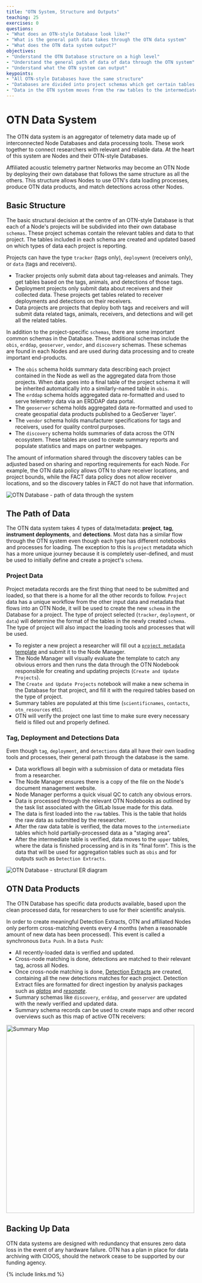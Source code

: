 ```yaml
---
title: "OTN System, Structure and Outputs"
teaching: 25
exercises: 0
questions:
- "What does an OTN-style Database look like?"
- "What is the general path data takes through the OTN data system"
- "What does the OTN data system output?"
objectives:
- "Understand the OTN Database structure on a high level"
- "Understand the general path of data of data through the OTN system"
- "Understand what the OTN system can output"
keypoints:
- "All OTN-style Databases have the same structure"
- "Databases are divided into project schemas which get certain tables based on the type of data they collect"
- "Data in the OTN system moves from the raw tables to the intermediate tables to the upper tables before aggregation"
---
```


# OTN Data System 

The OTN data system is an aggregator of telemetry data made up of interconnected Node Databases and data processing tools. These work together to connect researchers with relevant and reliable data. At the heart of this system are Nodes and their OTN-style Databases.

Affiliated acoustic telemetry partner Networks may become an OTN Node by deploying their own database that follows the same structure as all the others. This structure allows Nodes to use OTN's data loading processes, produce OTN data products, and match detections across other Nodes.

## Basic Structure

The basic structural decision at the centre of an OTN-style Database is that each of a Node's projects will be subdivided into their own database `schemas`. These project schemas contain the relevant tables and data to that project. The tables included in each schema are created and updated based on which types of data each project is reporting.

Projects can have the type `tracker` (tags only), `deployment` (receivers only), or `data` (tags and receivers).

- Tracker projects only submit data about tag-releases and animals. They get tables based on the tags, animals, and detections of those tags. 
- Deployment projects only submit data about receivers and their collected data. These projects get tables related to receiver deployments and detections on their receivers. 
- Data projects are projects that deploy both tags and receivers and will submit data related tags, animals, receivers, and detections and will get all the related tables.

In addition to the project-specific `schemas`, there are some important common schemas in the Database. These additional schemas include the `obis`, `erddap`, `geoserver`, `vendor`, and `discovery` schemas. These schemas are found in each Nodes and are used during data processing and to create important end-products.

- The `obis` schema holds summary data describing each project contained in the Node as well as the aggregated data from those projects. When data goes into a final table of the project schema it will be inherited automatically into a similarly-named table in `obis`.
- The `erddap` schema holds aggregated data re-formatted and used to serve telemetry data via an ERDDAP data portal.
- The `geoserver` schema holds aggregated data re-formatted and used to create geospatial data products published to a GeoServer 'layer'. 
- The `vendor` schema holds manufacturer specifications for tags and receivers, used for quality control purposes. 
- The `discovery` schema holds summaries of data across the OTN ecosystem. These tables are used to create summary reports and populate statistics and maps on partner webpages. 

The amount of information shared through the discovery tables can be adjusted based on sharing and reporting requirements for each Node. For example, the OTN data policy allows OTN to share receiver locations, and project bounds, while the FACT data policy does not allow receiver locations, and so the discovery tables in FACT do not have that information.


![OTN Database - path of data through the system](../fig/Path_of_data.png)

## The Path of Data

The OTN data system takes 4 types of data/metadata: **project**, **tag**, **instrument deployments**, and **detections**. Most data has a similar flow through the OTN system even though each type has different notebooks and processes for loading. The exception to this is `project` metadata which has a more unique journey because it is completely user-defined, and must be used to initially define and create a project's `schema`.

### Project Data

Project metadata records are the first thing that need to be submitted and loaded, so that there is a home for all the other records to follow. `Project` data has a unique workflow from the other input data and metadata that flows into an OTN Node, it will be used to create the new `schema` in the Database for a project. The type of project selected (`tracker`, `deployment`, or `data`) will determine the format of the tables in the newly created `schema`. The type of project will also impact the loading tools and processes that will be used.
- To register a new project a researcher will fill out a [`project metadata` template](https://members.oceantrack.org/data/data-collection) and submit it to the Node Manager. 
- The Node Manager will visually evaluate the template to catch any obvious errors and then runs the data through the OTN Nodebook responsible for creating and updating projects (`Create and Update Projects`). 
- The `Create and Update Projects` notebook will make a new schema in the Database for that project, and fill it with the required tables based on the type of project. 
- Summary tables are populated at this time (`scientificnames`, `contacts`, `otn_resources` etc).
- OTN will verify the project one last time to make sure every necessary field is filled out and properly defined.

### Tag, Deployment and Detections Data

Even though `tag`, `deployment`, and `detections` data all have their own loading tools and processes, their general path through the database is the same. 
- Data workflows all begin with a submission of data or metadata files from a researcher. 
- The Node Manager ensures there is a copy of the file on the Node's document management website.
- Node Manager performs a quick visual QC to catch any obvious errors.
- Data is processed through the relevant OTN Nodebooks as outlined by the task list associated with the GitLab Issue made for this data.
- The data is first loaded into the `raw` tables. This is the table that holds the raw data as submitted by the researcher.
- After the raw data table is verified, the data moves to the `intermediate` tables which hold partially-processed data as a "staging area".
- After the intermediate table is verified, data moves to the `upper` tables, where the data is finished processing and is in its "final form". This is the data that will be used for aggregation tables such as `obis` and for outputs such as `Detection Extracts`.

![OTN Database - structural ER diagram](../fig/db_diagram.png)

## OTN Data Products

The OTN Database has specific data products available, based upon the clean processed data, for researchers to use for their scientific analysis.

In order to create meaningful Detection Extracts, OTN and affiliated Nodes only perform cross-matching events every 4 months (when a reasonable amount of new data has been processed). This event is called a synchronous `Data Push`. In a `Data Push`:
- All recently-loaded data is verified and updated. 
- Cross-node matching is done, detections are matched to their relevant tag, across all Nodes.
- Once cross-node matching is done, [Detection Extracts](https://members.oceantrack.org/data/otn-detection-extract-documentation-matched-to-animals) are created, containing all the new detections matches for each project. Detection Extract files are formatted for direct ingestion by analysis packages such as [*glatos*](https://github.com/ocean-tracking-network/glatos) and [*resonate*](https://gitlab.oceantrack.org/otndc/resonate). 
- Summary schemas like `discovery`, `erddap`, and `geoserver` are updated with the newly verified and updated data.
- Summary schema records can be used to create maps and other record overviews such as this map of active OTN receivers:

 <img src="../fig/active_receivers.JPG" alt="Summary Map" style="width:500px;"/>
 
## Backing Up Data

OTN data systems are designed with redundancy that ensures zero data loss in the event of any hardware failure. OTN has a plan in place for data archiving with CIOOS, should the network cease to be supported by our funding agency.

{% include links.md %}